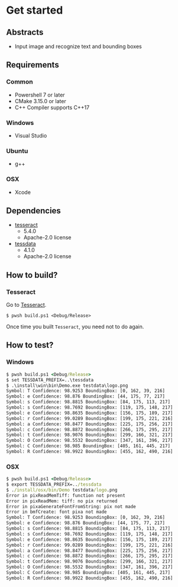 # Get started

## Abstracts

* Input image and recognize text and bounding boxes

## Requirements

### Common

* Powershell 7 or later
* CMake 3.15.0 or later
* C++ Compiler supports C++17

### Windows

* Visual Studio

### Ubuntu

* g++

### OSX

* Xcode

## Dependencies

* [tesseract](https://github.com/tesseract-ocr/tesseract)
  * 5.4.0
  * Apache-2.0 license
* [tessdata](https://github.com/tesseract-ocr/tessdata)
  * 4.1.0
  * Apache-2.0 license

## How to build?

### Tesseract

Go to [Tesseract](..).

````shell
$ pwsh build.ps1 <Debug/Release>
````

Once time you built `Tesseract`, you need not to do again.

## How to test?

### Windows

````bat
$ pwsh build.ps1 <Debug/Release>
$ set TESSDATA_PREFIX=..\tessdata
$ .\install\win\bin\Demo.exe testdata\logo.png
Symbol: T Confidence: 98.9253 BoundingBox: [0, 162, 39, 216]
Symbol: e Confidence: 98.876 BoundingBox: [44, 175, 77, 217]
Symbol: s Confidence: 98.8815 BoundingBox: [84, 175, 113, 217]
Symbol: s Confidence: 98.7692 BoundingBox: [119, 175, 148, 217]
Symbol: e Confidence: 98.8635 BoundingBox: [156, 175, 189, 217]
Symbol: r Confidence: 99.0289 BoundingBox: [199, 175, 221, 216]
Symbol: a Confidence: 98.8477 BoundingBox: [225, 175, 256, 217]
Symbol: c Confidence: 98.8872 BoundingBox: [266, 175, 295, 217]
Symbol: t Confidence: 98.9076 BoundingBox: [299, 166, 321, 217]
Symbol: O Confidence: 98.5532 BoundingBox: [347, 161, 396, 217]
Symbol: C Confidence: 98.985 BoundingBox: [405, 161, 445, 217]
Symbol: R Confidence: 98.9922 BoundingBox: [455, 162, 490, 216]
````

### OSX

````bat
$ pwsh build.ps1 <Debug/Release>
$ export TESSDATA_PREFIX=../tessdata
$ ./install/osx/bin/Demo testdata/logo.png
Error in pixReadMemTiff: function not present
Error in pixReadMem: tiff: no pix returned
Error in pixaGenerateFontFromString: pix not made
Error in bmfCreate: font pixa not made
Symbol: T Confidence: 98.9253 BoundingBox: [0, 162, 39, 216]
Symbol: e Confidence: 98.876 BoundingBox: [44, 175, 77, 217]
Symbol: s Confidence: 98.8815 BoundingBox: [84, 175, 113, 217]
Symbol: s Confidence: 98.7692 BoundingBox: [119, 175, 148, 217]
Symbol: e Confidence: 98.8635 BoundingBox: [156, 175, 189, 217]
Symbol: r Confidence: 99.0289 BoundingBox: [199, 175, 221, 216]
Symbol: a Confidence: 98.8477 BoundingBox: [225, 175, 256, 217]
Symbol: c Confidence: 98.8872 BoundingBox: [266, 175, 295, 217]
Symbol: t Confidence: 98.9076 BoundingBox: [299, 166, 321, 217]
Symbol: O Confidence: 98.5532 BoundingBox: [347, 161, 396, 217]
Symbol: C Confidence: 98.985 BoundingBox: [405, 161, 445, 217]
Symbol: R Confidence: 98.9922 BoundingBox: [455, 162, 490, 216]
````